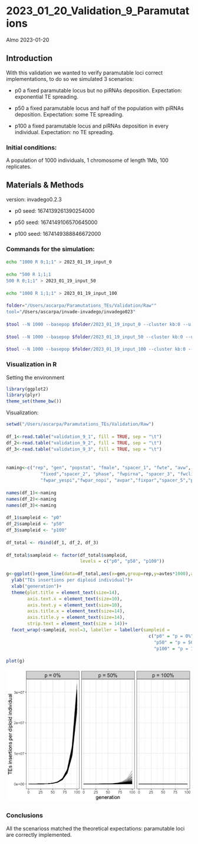 2023_01_20_Validation_9\_Paramutations
================
Almo
2023-01-20

## Introduction

With this validation we wanted to verify paramutable loci correct
implementations, to do so we simulated 3 scenarios:

-   p0 a fixed paramutable locus but no piRNAs deposition. Expectation:
    exponential TE spreading.

-   p50 a fixed paramutable locus and half of the population with piRNAs
    deposition. Expectation: some TE spreading.

-   p100 a fixed paramutable locus and piRNAs deposition in every
    individual. Expectation: no TE spreading.

### Initial conditions:

A population of 1000 individuals, 1 chromosome of length 1Mb, 100
replicates.

## Materials & Methods

version: invadego0.2.3

-   p0 seed: 1674139261390254000

-   p50 seed: 1674149106570645000

-   p100 seed: 1674149388846672000

### Commands for the simulation:

``` bash
echo "1000 R 0;1;1" > 2023_01_19_input_0

echo "500 R 1;1;1
500 R 0;1;1" > 2023_01_19_input_50

echo "1000 R 1;1;1" > 2023_01_19_input_100

folder="/Users/ascarpa/Paramutations_TEs/Validation/Raw""
tool="/Users/ascarpa/invade-invadego/invadego023"

$tool --N 1000 --basepop $folder/2023_01_19_input_0 --cluster kb:0 --u 0.1 --gen 100 --genome mb:10 --steps 10 --rr 4 --paramutation 999999:1 --rep 100 --silent > $folder/validation_9_1 

$tool --N 1000 --basepop $folder/2023_01_19_input_50 --cluster kb:0 --u 0.1 --gen 100 --genome mb:10 --steps 10 --rr 4 --paramutation 999999:1 --rep 100 --silent > $folder/validation_9_2 

$tool --N 1000 --basepop $folder/2023_01_19_input_100 --cluster kb:0 --u 0.1 --gen 100 --genome mb:10 --steps 10 --rr 4 --paramutation 999999:1 --rep 100 --silent > $folder/validation_9_3 
```

### Visualization in R

Setting the environment

``` r
library(ggplot2)
library(plyr)
theme_set(theme_bw())
```

Visualization:

``` r
setwd("/Users/ascarpa/Paramutations_TEs/Validation/Raw")

df_1<-read.table("validation_9_1", fill = TRUE, sep = "\t")
df_2<-read.table("validation_9_2", fill = TRUE, sep = "\t")
df_3<-read.table("validation_9_3", fill = TRUE, sep = "\t")


naming<-c("rep", "gen", "popstat", "fmale", "spacer_1", "fwte", "avw", "min_w", "avtes", "avpopfreq",
             "fixed","spacer_2", "phase", "fwpirna", "spacer_3", "fwcli", "avcli", "fixcli", "spacer_4",
             "fwpar_yespi","fwpar_nopi", "avpar","fixpar","spacer_5","piori","orifreq","spacer 6")

names(df_1)<-naming
names(df_2)<-naming
names(df_3)<-naming

df_1$sampleid <- "p0"
df_2$sampleid <- "p50"
df_3$sampleid <- "p100"

df_total <- rbind(df_1, df_2, df_3)

df_total$sampleid <- factor(df_total$sampleid,
                            levels = c("p0", "p50", "p100"))

g<-ggplot()+geom_line(data=df_total,aes(x=gen,group=rep,y=avtes*1000),alpha=0.4)+
  ylab("TEs insertions per diploid individual")+
  xlab("generation")+
  theme(plot.title = element_text(size=14),
        axis.text.x = element_text(size=10),
        axis.text.y = element_text(size=10),
        axis.title.x = element_text(size=14),
        axis.title.y = element_text(size=14),
        strip.text = element_text(size = 14))+
  facet_wrap(~sampleid, ncol=3, labeller = labeller(sampleid = 
                                                      c("p0" = "p = 0%",
                                                        "p50" = "p = 50%",
                                                        "p100" = "p = 100%")))

plot(g)
```

![](2023_01_20_Validation_9_Paramutations_files/figure-gfm/unnamed-chunk-3-1.png)<!-- -->

### Conclusions

All the scenarioss matched the theoretical expectations: paramutable
loci are correctly implemented.
